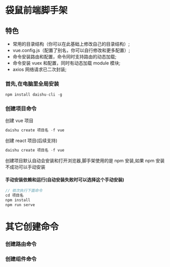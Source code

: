 # 袋鼠前端脚手架

## 特色

- 常用的目录结构（你可以在此基础上修改自己的目录结构）;
- vue.config.js（配置了别名，你可以自行修改和更多配置）;
- 命令安装路由和配置，命令同时支持路由的动态加载;
- 命令安装 vuex 和配置，同时有动态加载 module 模块;
- axios 网络请求已二次封装;

### 首先,在电脑里全局安装

```js
npm install daishu-cli -g
```

### 创建项目命令

创建 vue 项目

```js
daishu create 项目名 -f vue
```

创建 react 项目(后续支持)

```js
daishu create 项目名 -f vue
```

创建项目默认自动会安装和打开浏览器,脚手架使用的是 npm 安装,如果 npm 安装不成功可以手动安装

#### 手动安装依赖和运行(自动安装失败时可以选择这个手动安装)

```js
// 依次执行下面命令
cd 项目名
npm install
npm run serve
```

# 其它创建命令

### 创建路由命令

### 创建组件命令
